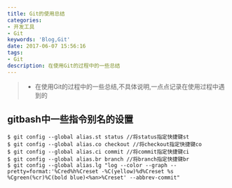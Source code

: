 ```yaml
---
title: Git的使用总结
categories: 
- 开发工具
- Git
keywords: 'Blog,Git'
date: 2017-06-07 15:56:16
tags: 
- Git
description: 在使用Git的过程中的一些总结
---
```

>- 在使用Git的过程中的一些总结,不具体说明,一点点记录在使用过程中遇到的
<!-- more -->

## gitbash中一些指令别名的设置
```
$ git config --global alias.st status //将status指定快捷键st
$ git config --global alias.co checkout //将checkout指定快捷键co
$ git config --global alias.ci commit //将commit指定快捷键ci
$ git config --global alias.br branch //将branch指定快捷键br
$ git config --global alias.lg "log --color --graph --pretty=format:'%Cred%h%Creset -%C(yellow)%d%Creset %s %Cgreen(%cr)%C(bold blue)<%an>%Creset' --abbrev-commit"
```
